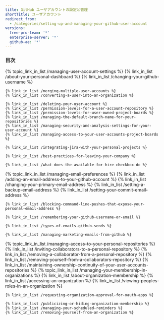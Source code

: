 ```yaml
---
title: GitHub ユーザアカウントの設定と管理
shortTitle: ユーザアカウント
redirect_from:
  - /categories/setting-up-and-managing-your-github-user-account
versions:
  free-pro-team: '*'
  enterprise-server: '*'
  github-ae: '*'
---
```



### 目次

{% topic_link_in_list /managing-user-account-settings %}
    {% link_in_list /about-your-personal-dashboard %}
    {% link_in_list /changing-your-github-username %}
<!-- if currentVersion == "free-pro-team@latest" -->
    {% link_in_list /merging-multiple-user-accounts %}
    {% link_in_list /converting-a-user-into-an-organization %}
<!-- endif -->
    {% link_in_list /deleting-your-user-account %}
    {% link_in_list /permission-levels-for-a-user-account-repository %}
    {% link_in_list /permission-levels-for-user-owned-project-boards %}
    {% link_in_list /managing-the-default-branch-name-for-your-repositories %}
    {% link_in_list /managing-security-and-analysis-settings-for-your-user-account %}
    {% link_in_list /managing-access-to-your-user-accounts-project-boards %}    
<!-- if enterpriseServerVersions contains currentVersion -->
    {% link_in_list /integrating-jira-with-your-personal-projects %}
<!-- endif -->
<!-- if currentVersion == "free-pro-team@latest" -->
    {% link_in_list /best-practices-for-leaving-your-company %}
<!-- endif -->
<!-- if currentVersion == "free-pro-team@latest" -->
    {% link_in_list /what-does-the-available-for-hire-checkbox-do %}
<!-- endif -->
{% topic_link_in_list /managing-email-preferences %}
    {% link_in_list /adding-an-email-address-to-your-github-account %}
    {% link_in_list /changing-your-primary-email-address %}
    {% link_in_list /setting-a-backup-email-address %}
    {% link_in_list /setting-your-commit-email-address %}
<!-- if currentVersion == "free-pro-team@latest" -->
    {% link_in_list /blocking-command-line-pushes-that-expose-your-personal-email-address %}
<!-- endif -->
    {% link_in_list /remembering-your-github-username-or-email %}
<!-- if currentVersion == "free-pro-team@latest" -->
    {% link_in_list /types-of-emails-github-sends %}
<!-- endif -->
<!-- if currentVersion == "free-pro-team@latest" -->
    {% link_in_list /managing-marketing-emails-from-github %}
<!-- endif -->
{% topic_link_in_list /managing-access-to-your-personal-repositories %}
    {% link_in_list /inviting-collaborators-to-a-personal-repository %}
    {% link_in_list /removing-a-collaborator-from-a-personal-repository %}
    {% link_in_list /removing-yourself-from-a-collaborators-repository %}
    {% link_in_list /maintaining-ownership-continuity-of-your-user-accounts-repositories %}
{% topic_link_in_list /managing-your-membership-in-organizations %}
    {% link_in_list /about-organization-membership %}
    {% link_in_list /accessing-an-organization %}
    {% link_in_list /viewing-peoples-roles-in-an-organization %}
<!-- if currentVersion == "free-pro-team@latest" -->
    {% link_in_list /requesting-organization-approval-for-oauth-apps %}
<!-- endif -->
    {% link_in_list /publicizing-or-hiding-organization-membership %}
    {% link_in_list /managing-your-scheduled-reminders %}
    {% link_in_list /removing-yourself-from-an-organization %}
